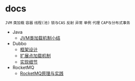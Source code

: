 # docs
`JVM` `类加载` `容器` `线程(池)` `锁与CAS` `反射` `异常` `单例` `代理` `CAP与分布式事务`

- Java
  - [JVM类加载机制小结](java/JVM类加载机制小结.md)
- Dubbo
  - [框架设计](dubbo/design.md)
  - [扩展点加载机制](dubbo/SPI.md)
  - [实现细节](dubbo/implementation.md)
- RocketMQ
  - [RocketMQ原理与实践](rocketmq/RocketMQ.md)
